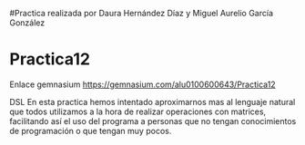 #Practica realizada por Daura Hernández Díaz y Miguel Aurelio García González

Practica12
==========

Enlace gemnasium
https://gemnasium.com/alu0100600643/Practica12

DSL 
 En esta practica hemos intentado aproximarnos mas al lenguaje natural que todos utilizamos a la hora de realizar operaciones con matrices, facilitando así el uso del programa a personas que no tengan conocimientos de programación o que tengan muy pocos.
 
